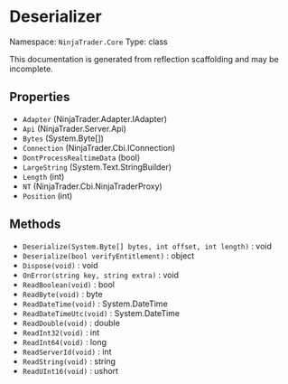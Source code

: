 # Deserializer

Namespace: `NinjaTrader.Core`
Type: class

This documentation is generated from reflection scaffolding and may be incomplete.

## Properties
- `Adapter` (NinjaTrader.Adapter.IAdapter)
- `Api` (NinjaTrader.Server.Api)
- `Bytes` (System.Byte[])
- `Connection` (NinjaTrader.Cbi.IConnection)
- `DontProcessRealtimeData` (bool)
- `LargeString` (System.Text.StringBuilder)
- `Length` (int)
- `NT` (NinjaTrader.Cbi.NinjaTraderProxy)
- `Position` (int)

## Methods
- `Deserialize(System.Byte[] bytes, int offset, int length)` : void
- `Deserialize(bool verifyEntitlement)` : object
- `Dispose(void)` : void
- `OnError(string key, string extra)` : void
- `ReadBoolean(void)` : bool
- `ReadByte(void)` : byte
- `ReadDateTime(void)` : System.DateTime
- `ReadDateTimeUtc(void)` : System.DateTime
- `ReadDouble(void)` : double
- `ReadInt32(void)` : int
- `ReadInt64(void)` : long
- `ReadServerId(void)` : int
- `ReadString(void)` : string
- `ReadUInt16(void)` : ushort
